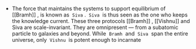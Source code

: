 - The force that maintains the systems to support equilibrium of  [[Bramh]] , is known as  `Siva` .  `Siva`  is thus seen as the one who keeps the knowledge current. These three protocols [[Bramh]] , [[Vishnu]]  and Siva are scale-invariant. They are omnipresent — from a subatomic particle to galaxies and beyond. While  `Bramh`  and  `Siva`  span the entire universe, only  `Vishnu`  is potent enough to incarnate